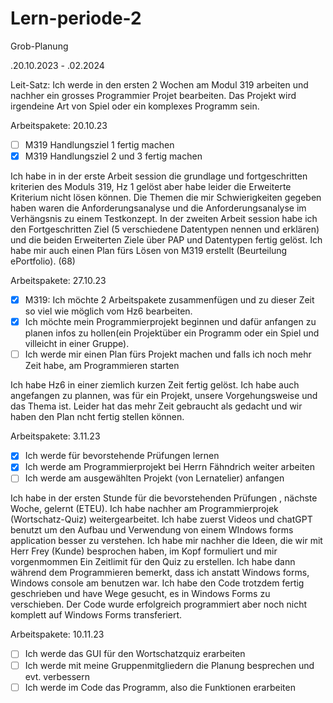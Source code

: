 # Lern-periode-2

Grob-Planung 

 .20.10.2023 - .02.2024

Leit-Satz:
Ich werde in den ersten 2 Wochen am Modul 319 arbeiten und nachher ein grosses Programmier Projet bearbeiten. Das Projekt wird irgendeine Art von Spiel oder ein komplexes Programm sein. 


Arbeitspakete: 20.10.23

- [ ] M319 Handlungsziel 1 fertig machen
- [x] M319 Handlungsziel 2 und 3 fertig machen

Ich habe in in der erste Arbeit session die grundlage und fortgeschritten kriterien des Moduls 319, Hz 1 gelöst aber habe leider die Erweiterte Kriterium nicht lösen können.
Die Themen die mir Schwierigkeiten gegeben haben waren die Anforderungsanalyse und die Anforderungsanalyse im Verhängsnis zu einem Testkonzept.
In der zweiten Arbeit session habe ich den Fortgeschritten Ziel (5 verschiedene Datentypen nennen und erklären) und die beiden Erweiterten Ziele über PAP und Datentypen fertig gelöst. Ich habe mir auch einen Plan fürs Lösen von M319 erstellt (Beurteilung ePortfolio). (68)


Arbeitspakete: 27.10.23

- [x] M319: Ich möchte 2 Arbeitspakete zusammenfügen und zu dieser Zeit so viel wie möglich vom Hz6 bearbeiten.
- [x] Ich möchte mein Programmierprojekt beginnen und dafür anfangen zu planen infos zu hollen(ein Projektüber ein Programm oder ein Spiel und villeicht in einer Gruppe).
- [ ] Ich werde mir einen Plan fürs Projekt machen und falls ich noch mehr Zeit habe, am Programmieren starten

Ich habe Hz6 in einer ziemlich kurzen Zeit fertig gelöst. Ich habe auch angefangen zu plannen, was für ein Projekt, unsere Vorgehungsweise und das Thema ist. Leider hat das mehr Zeit gebraucht als gedacht und wir haben den Plan ncht fertig stellen können.

Arbeitspakete: 3.11.23

- [x] Ich werde für bevorstehende Prüfungen lernen
- [x] Ich werde am Programmierprojekt bei Herrn Fähndrich weiter arbeiten
- [ ] Ich werde am ausgewählten Projekt (von Lernatelier) anfangen

Ich habe in der ersten Stunde für die bevorstehenden Prüfungen , nächste Woche, gelernt (ETEU). Ich habe nachher am Programmierprojek (Wortschatz-Quiz) weitergearbeitet. Ich habe zuerst Videos und chatGPT benutzt um den Aufbau und Verwendung von einem WIndows forms application besser zu verstehen. Ich habe mir nachher die Ideen, die wir mit Herr Frey (Kunde) besprochen haben, im Kopf formuliert und mir vorgenmommen Ein Zeitlimit für den Quiz zu erstellen. Ich habe dann während dem Programmieren bemerkt, dass ich anstatt Windows forms, Windows console am benutzen war. Ich habe den Code trotzdem fertig geschrieben und have Wege gesucht, es in Windows Forms zu verschieben. Der Code wurde erfolgreich programmiert aber noch nicht komplett auf Windows Forms transferiert.

Arbeitspakete: 10.11.23

- [ ] Ich werde das GUI für den Wortschatzquiz erarbeiten
- [ ] Ich werde mit meine Gruppenmitgliedern die Planung besprechen und evt. verbessern
- [ ] Ich werde im Code das Programm, also die Funktionen erarbeiten
